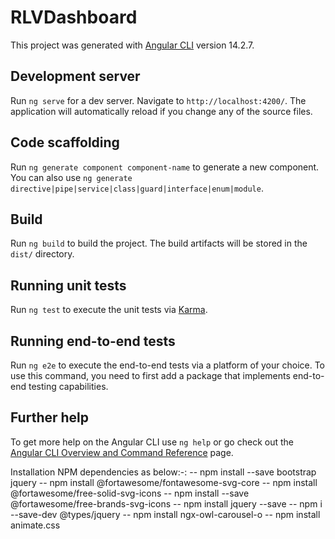 # RLVDashboard

This project was generated with [Angular CLI](https://github.com/angular/angular-cli) version 14.2.7.

## Development server

Run `ng serve` for a dev server. Navigate to `http://localhost:4200/`. The application will automatically reload if you change any of the source files.

## Code scaffolding

Run `ng generate component component-name` to generate a new component. You can also use `ng generate directive|pipe|service|class|guard|interface|enum|module`.

## Build

Run `ng build` to build the project. The build artifacts will be stored in the `dist/` directory.

## Running unit tests

Run `ng test` to execute the unit tests via [Karma](https://karma-runner.github.io).

## Running end-to-end tests

Run `ng e2e` to execute the end-to-end tests via a platform of your choice. To use this command, you need to first add a package that implements end-to-end testing capabilities.

## Further help

To get more help on the Angular CLI use `ng help` or go check out the [Angular CLI Overview and Command Reference](https://angular.io/cli) page.


 Installation NPM dependencies as below:-:
  -- npm install --save bootstrap jquery
  -- npm install @fortawesome/fontawesome-svg-core
  -- npm install @fortawesome/free-solid-svg-icons
  -- npm install --save @fortawesome/free-brands-svg-icons
  -- npm install jquery --save
  -- npm i --save-dev @types/jquery
  -- npm install ngx-owl-carousel-o
  -- npm install animate.css
